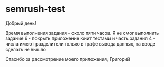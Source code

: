 # semrush-test
Добрый день!

Время выполнения задания - около пяти часов.
Я не смог выполнить задание 6 - покрыть приложение юнит тестами и 
часть задания 4 - числа имеют разделители только в графе вывода данных, на вводе сделать не вышло

Спасибо за рассмотрение моего приложения,
Григорий
